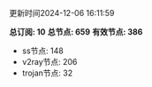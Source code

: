更新时间2024-12-06 16:11:59

**总订阅: 10**
**总节点: 659**
**有效节点: 386**
- ss节点: 148
- v2ray节点: 206
- trojan节点: 32
